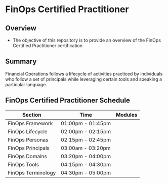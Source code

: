# FinOps Certified Practitioner

## Overview
* The objective of this repository is to provide an overview of the FinOps Certified Practitioner certification

## Summary
Financial Operations follows a lifecycle of activities practiced by individuals who follow a set of principals while leveraging certain tools and speaking a particular language.

## FinOps Certified Practitioner Schedule

| Section | Time | Modules |
| --- | --- | --- |
| FinOps Framework | 01:00pm - 01:45pm | | 
| FinOps Lifecycle | 02:00pm - 02:15pm | | 
| FinOps Personas | 02:15pm - 02:45pm | | 
| FinOps Principals | 03:00am - 03:20pm | | 
| FinOps Domains | 03:20pm - 04:00pm | | 
| FinOps Tools | 04:15pm - 04:30pm | |
| FinOps Terminology | 04:30pm - 05:00pm | |

